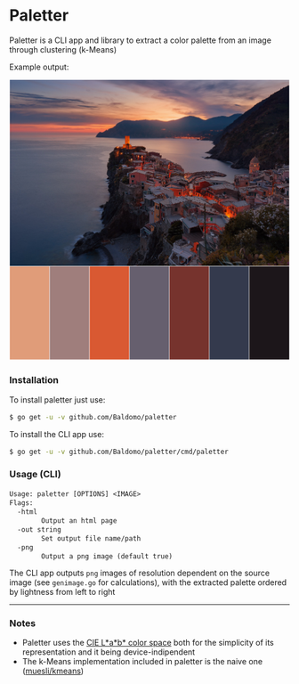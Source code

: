 # Paletter
Paletter is a CLI app and library to extract a color palette from an image through clustering (k-Means)

Example output:

![Unsplash (Anders Jildén), Vernazza](images/vernazza-paletted.png)

### Installation
To install paletter just use:
```sh
$ go get -u -v github.com/Baldomo/paletter
```
To install the CLI app use:
```sh
$ go get -u -v github.com/Baldomo/paletter/cmd/paletter
```

### Usage (CLI)
```
Usage: paletter [OPTIONS] <IMAGE>
Flags:
  -html
        Output an html page
  -out string
        Set output file name/path
  -png
        Output a png image (default true)
```
The CLI app outputs `png` images of resolution dependent on the source image (see `genimage.go` for calculations), with the extracted palette ordered by lightness from left to right

---

### Notes
- Paletter uses the [CIE L\*a\*b\* color space](https://en.wikipedia.org/wiki/CIELAB_color_space) both for the simplicity of its representation and it being device-indipendent
- The k-Means implementation included in paletter is the naive one ([muesli/kmeans](https://github.com/muesli/kmeans/))
